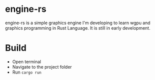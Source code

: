 # engine-rs
engine-rs is a simple graphics engine I'm developing to learn wgpu and graphics programming in
Rust Language. It is still in early development.

# Build
- Open terminal
- Navigate to the project folder
- Run `cargo run`
